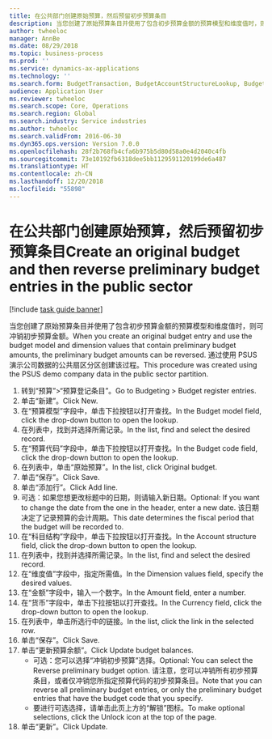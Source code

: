 ```yaml
---
title: 在公共部门创建原始预算，然后预留初步预算条目
description: 当您创建了原始预算条目并使用了包含初步预算金额的预算模型和维度值时，则可冲销初步预算金额。
author: twheeloc
manager: AnnBe
ms.date: 08/29/2018
ms.topic: business-process
ms.prod: ''
ms.service: dynamics-ax-applications
ms.technology: ''
ms.search.form: BudgetTransaction, BudgetAccountStructureLookup, BudgetTransactionMultiPost
audience: Application User
ms.reviewer: twheeloc
ms.search.scope: Core, Operations
ms.search.region: Global
ms.search.industry: Service industries
ms.author: twheeloc
ms.search.validFrom: 2016-06-30
ms.dyn365.ops.version: Version 7.0.0
ms.openlocfilehash: 28f2b768fb4cfa6b975b5d80d58a0e4d2040c4fb
ms.sourcegitcommit: 73e10192fb6318dee5bb1129591120199de6a487
ms.translationtype: HT
ms.contentlocale: zh-CN
ms.lasthandoff: 12/20/2018
ms.locfileid: "55898"
---
```

# <a name="create-an-original-budget-and-then-reverse-preliminary-budget-entries-in-the-public-sector"></a><span data-ttu-id="da6d6-103">在公共部门创建原始预算，然后预留初步预算条目</span><span class="sxs-lookup"><span data-stu-id="da6d6-103">Create an original budget and then reverse preliminary budget entries in the public sector</span></span>

[!include [task guide banner](../../includes/task-guide-banner.md)]

<span data-ttu-id="da6d6-104">当您创建了原始预算条目并使用了包含初步预算金额的预算模型和维度值时，则可冲销初步预算金额。</span><span class="sxs-lookup"><span data-stu-id="da6d6-104">When you create an original budget entry and use the budget model and dimension values that contain preliminary budget amounts, the preliminary budget amounts can be reversed.</span></span> <span data-ttu-id="da6d6-105">通过使用 PSUS 演示公司数据的公共扇区分区创建该过程。</span><span class="sxs-lookup"><span data-stu-id="da6d6-105">This procedure was created using the PSUS demo company data in the public sector partition.</span></span>

1. <span data-ttu-id="da6d6-106">转到“预算”>“预算登记条目”。</span><span class="sxs-lookup"><span data-stu-id="da6d6-106">Go to Budgeting > Budget register entries.</span></span>
2. <span data-ttu-id="da6d6-107">单击“新建”。</span><span class="sxs-lookup"><span data-stu-id="da6d6-107">Click New.</span></span>
3. <span data-ttu-id="da6d6-108">在“预算模型”字段中，单击下拉按钮以打开查找。</span><span class="sxs-lookup"><span data-stu-id="da6d6-108">In the Budget model field, click the drop-down button to open the lookup.</span></span>
4. <span data-ttu-id="da6d6-109">在列表中，找到并选择所需记录。</span><span class="sxs-lookup"><span data-stu-id="da6d6-109">In the list, find and select the desired record.</span></span>
5. <span data-ttu-id="da6d6-110">在“预算代码”字段中，单击下拉按钮以打开查找。</span><span class="sxs-lookup"><span data-stu-id="da6d6-110">In the Budget code field, click the drop-down button to open the lookup.</span></span>
6. <span data-ttu-id="da6d6-111">在列表中，单击“原始预算”。</span><span class="sxs-lookup"><span data-stu-id="da6d6-111">In the list, click Original budget.</span></span>
7. <span data-ttu-id="da6d6-112">单击“保存”。</span><span class="sxs-lookup"><span data-stu-id="da6d6-112">Click Save.</span></span>
8. <span data-ttu-id="da6d6-113">单击“添加行”。</span><span class="sxs-lookup"><span data-stu-id="da6d6-113">Click Add line.</span></span>
9. <span data-ttu-id="da6d6-114">可选：如果您想更改标题中的日期，则请输入新日期。</span><span class="sxs-lookup"><span data-stu-id="da6d6-114">Optional: If you want to change the date from the one in the header, enter a new date.</span></span> <span data-ttu-id="da6d6-115">该日期决定了记录预算的会计周期。</span><span class="sxs-lookup"><span data-stu-id="da6d6-115">This date determines the fiscal period that the budget will be recorded to.</span></span>
10. <span data-ttu-id="da6d6-116">在“科目结构”字段中，单击下拉按钮以打开查找。</span><span class="sxs-lookup"><span data-stu-id="da6d6-116">In the Account structure field, click the drop-down button to open the lookup.</span></span>
11. <span data-ttu-id="da6d6-117">在列表中，找到并选择所需记录。</span><span class="sxs-lookup"><span data-stu-id="da6d6-117">In the list, find and select the desired record.</span></span>
12. <span data-ttu-id="da6d6-118">在“维度值”字段中，指定所需值。</span><span class="sxs-lookup"><span data-stu-id="da6d6-118">In the Dimension values field, specify the desired values.</span></span>
13. <span data-ttu-id="da6d6-119">在“金额”字段中，输入一个数字。</span><span class="sxs-lookup"><span data-stu-id="da6d6-119">In the Amount field, enter a number.</span></span>
14. <span data-ttu-id="da6d6-120">在“货币”字段中，单击下拉按钮以打开查找。</span><span class="sxs-lookup"><span data-stu-id="da6d6-120">In the Currency field, click the drop-down button to open the lookup.</span></span>
15. <span data-ttu-id="da6d6-121">在列表中，单击所选行中的链接。</span><span class="sxs-lookup"><span data-stu-id="da6d6-121">In the list, click the link in the selected row.</span></span>
16. <span data-ttu-id="da6d6-122">单击“保存”。</span><span class="sxs-lookup"><span data-stu-id="da6d6-122">Click Save.</span></span>
17. <span data-ttu-id="da6d6-123">单击“更新预算余额”。</span><span class="sxs-lookup"><span data-stu-id="da6d6-123">Click Update budget balances.</span></span>
    * <span data-ttu-id="da6d6-124">可选：您可以选择“冲销初步预算”选择。</span><span class="sxs-lookup"><span data-stu-id="da6d6-124">Optional: You can select the Reverse preliminary budget option.</span></span> <span data-ttu-id="da6d6-125">请注意，您可以冲销所有初步预算条目，或者仅冲销您所指定预算代码的初步预算条目。</span><span class="sxs-lookup"><span data-stu-id="da6d6-125">Note that you can reverse all preliminary budget entries, or only the preliminary budget entries that have the budget code that you specify.</span></span>  
    * <span data-ttu-id="da6d6-126">要进行可选选择，请单击此页上方的“解锁”图标。</span><span class="sxs-lookup"><span data-stu-id="da6d6-126">To make optional selections, click the Unlock icon at the top of the page.</span></span>  
18. <span data-ttu-id="da6d6-127">单击“更新”。</span><span class="sxs-lookup"><span data-stu-id="da6d6-127">Click Update.</span></span>

